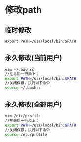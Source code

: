 # 修改path
## 临时修改
```
export PATH=/usr/local/bin:$PATH
```
## 永久修改(当前用户)
```bash
vim ~/.bashrc 
//在最后一行添上：
export PATH=/usr/local/bin:$PATH
//关闭保存，执行以下命令
source ~/.bashrc
```
## 永久修改(全部用户)
```bash
vim /etc/profile
//在最后一行添上：
export PATH=/usr/local/bin:$PATH
//关闭保存，执行以下命令
source /etc/profile
```

